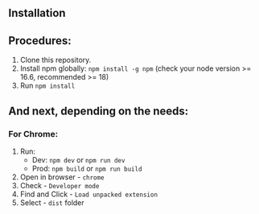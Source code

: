 ## Installation <a name="installation"></a>

## Procedures: <a name="procedures"></a>

1. Clone this repository. 
2. Install npm globally: `npm install -g npm` (check your node version >= 16.6, recommended >= 18)
3. Run `npm install`

## And next, depending on the needs:

### For Chrome: <a name="chrome"></a>

1. Run:
    - Dev: `npm dev` or `npm run dev`
    - Prod: `npm build` or `npm run build`
2. Open in browser - `chrome`
3. Check - `Developer mode`
4. Find and Click - `Load unpacked extension`
5. Select - `dist` folder
